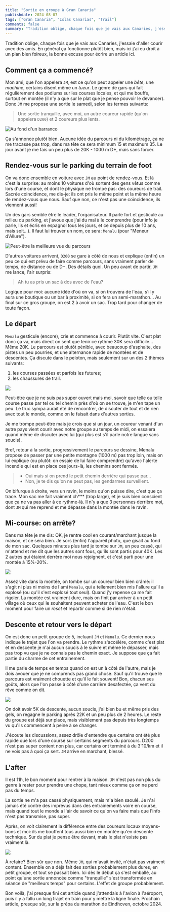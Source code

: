 ```yaml
---
title: "Sortie en groupe à Gran Canaria"
publishdate: 2024-08-07
tags: ["Gran Canaria", "Islas Canarias", "Trail"]
comments: false
summary: "Tradition oblige, chaque fois que je vais aux Canaries, j'essaie d'aller courir avec des amis. En général ça fonctionne plutôt bien, mais ici j'ai eu droit à un plan bien foireux..."
---
```


Tradition oblige, chaque fois que je vais aux Canaries, j'essaie d'aller courir avec des amis. En général ça fonctionne plutôt bien, mais ici j'ai eu droit à un plan bien foireux, la bonne excuse pour écrire un article ici.

## Comment ça a commencé?

Mon ami, que l'on appelera `JM`, est ce qu'on peut appeler une _bête_, une _machine_, certains disent même un _tueur_. Le genre de gars qui fait régulièrement des podiums sur les courses locales, et qui me bouffe, surtout en montée (il n'y a que sur le plat que je pense pouvoir le devancer). Donc `JM` me propose une sortie le samedi, selon les termes suivants:
> Une sortie tranquille, avec moi, un autre coureur rapide (qu'on appelera `D200`) et 2 coureurs plus lents. 

![Au fond d'un barranco](./images/GCrun_01.JPG)

Ça s'annonce plutôt bien. Aucune idée du parcours ni du kilométrage, ça ne me tracasse pas trop, dans ma tête ce sera minimum 15 et maximum 35. Le jour avant je me fais un peu plus de 20K - 1000 m D+, mais sans forcer.

## Rendez-vous sur le parking du terrain de foot

On va donc ensemble en voiture avec `JM` au point de rendez-vous. Et là c'est la surprise: au moins 10 voitures d'où sortent des gens vêtus comme lors d'une course, et dont le physique ne trompe pas: des coureurs de trail. Sacrée coincidence, me dis-je: ils ont pris le même point et la même heure de rendez-vous que nous. Sauf que non, ce n'est pas une coïncidence, ils viennent aussi! 

Un des gars semble être le leader, l'organisateur. Il parle fort et gesticule au milieu du parking, et j'avoue que j'ai du mal à le comprendre (pour info je parle, lis et écris en espagnol tous les jours, et ce depuis plus de 10 ans, mais soit...). Il faut lui trouver un nom, ce sera: `Menalu` (pour "Meneur d'Allure").

![Peut-être la meilleure vue du parcours](./images/GCrun_03.JPG)

D'autres voitures arrivent, `D200` se gare à côté de nous et explique (enfin) un peu ce qui est prévu de faire comme parcours, sans vraiment parler de temps, de distance ou de D+. Des détails quoi. Un peu avant de partir, `JM` me lance, l'air surpris:
> Ah tu as pris un sac à dos avec de l'eau?

Logique pour moi: aucune idée d'où on va, si on trouvera de l'eau, s'il y aura une boutique ou un bar à proximité, si on fera un semi-marathon... Au final sur ce gros groupe, on est 2 à avoir un sac. Trop tard pour changer de toute façon.

## Le départ

`Menalu` gesticule (encore), crie et commence à courir. Plutôt vite. C'est plat donc ça va, mais direct on sent que tenir ce rythme 30K sera difficile... Même 20K. Le parcours est plutôt pénible, avec beaucoup d'asphalte, des pistes un peu pourries, et une alternance rapide de montées et de descentes. Ça discute dans le peloton, mais seulement sur un des 2 thèmes suivants:
1. les courses passées et parfois les futures;
2. les chaussures de trail.

![](./images/GCrun_04.JPG)

Peut-être que je ne suis pas super ouvert mais moi, savoir que telle ou telle course passe par tel ou tel chemin près d'où on se trouve, je m'en tape un peu. Le truc sympa aurait été de rencontrer, de discuter de tout et de rien avec tout le monde, comme on le faisait dans d'autres sorties.

Je me trompe peut-être mais je crois que si un jour, un coureur venant d'un autre pays vient courir avec notre groupe au temps de midi, on essaiera quand même de discuter avec lui (qui plus est s'il parle notre langue sans soucis).

Bref, retour à la sortie, progressivement le parcours se dessine, Menalu propose de passer par une petite montagne (1000 m) pas trop loin, mais on lui explique (ou plutôt: on essaie de lui faire comprendre) qu'avec l'alerte incendie qui est en place ces jours-là, les chemins sont fermés.

> - Oui mais si on prend le petit chemin derrière qui passe par...
> - Non, je te dis qu'on ne peut pas, les gendarmes surveillent.

On bifurque à droite, vers un ravin, le moins qu'on puisse dire, c'est que ça trace. Mon sac me fait vraiment ch*** (trop large), et je suis bien conscient que ça ne va pas aller à ce rythme-là. Il n'y a que 3 personnes derrière moi, dont `JM` qui me reprend et me dépasse dans la montée dans le ravin. 

## Mi-course: on arrête?

Dans ma tête je me dis: OK, je rentre cool en courant/marchant jusque la maison, et ce sera bien. Je sors (enfin) l'appareil photo, que gisait au fond de mon sac. Quelques minutes plus tard je tombe sur `JM`, un peu cassé, qui m'attend et me dit que les autres sont fous, qu'ils sont partis pour 40K. Les 2 autres qui étaient derrère moi nous rejoignent, et c'est parti pour une montée à 15%-20%. 

![](./images/GCrun_05.JPG)

Assez vite dans la montée, on tombe sur un coureur bien bien crâmé: il s'agit ni plus ni moins de l'ami `Menalu`, qui a tellement bien mis l'allure qu'il a explosé (ou qu'il s'est explosé tout seul). Quand j'y repense ça me fait rigoler. La montée est vraiment dure, mais on finit par arriver à un petit village où ceux qui le souhaitent peuvent acheter de l'eau. C'est le bon moment pour faire un _reset_ et repartir comme si de rien n'était.

## Descente et retour vers le départ

On est donc un petit groupe de 5, incluant `JM` et `Menalu`. Ce dernier nous indique le trajet que l'on va prendre. Le rythme s'accélère, comme c'est plat et en descente je n'ai aucun soucis à le suivre et même le dépasser, mais pas trop vu que je ne connais pas le chemin exact. Je suppose que ça fait partie du charme de cet entrainement.

Il me parle de temps en temps quand on est un à côté de l'autre, mais je dois avouer que je ne comprends pas grand chose. Sauf qu'il trouve que le parcours est vraiment chouette et qu'il le fait souvent! Bon, chacun ses goûts, alors que l'on passe à côté d'une carrière desafectée, ça vent du rêve comme on dit. 

![](./images/GCrun_06.JPG)

On doit avoir 5K de descente, aucun soucis, j'ai bien bu et même pris des gels, on regagne le parking après 22K et un peu plus de 2 heures. Le reste du groupe est déjà sur place, mais visiblement pas depuis très longtemps vu qu'ils commencent à peine à se changer.

J'écoute les discussions, assez drôle d'entendre que certains ont été plus rapide que lors d'une course sur certains segments du parcours. D200 n'est pas super content non plus, car certains ont terminé à du 3'10/km et il ne vois pas à quoi ça sert. `JM` arrive en marchant, blessé. 

## L'after

Il est 11h, le bon moment pour rentrer à la maison. `JM` n'est pas non plus du genre à rester pour prendre une chope, tant mieux comme ça on ne perd pas du temps.

La sortie ne m'a pas cassé physiquement, mais m'a bien saoulé. Je n'ai jamais été contre des imprévus dans des entrainements voire en course, mais quand tout le monde a l'air de savoir ce qu'on va faire mais que l'info n'est pas transmise, pas super.

Après, on voit clairement la différence entre des coureurs locaux moyens-bons et moi: ils me bouffent tous aussi bien en montée qu'en descente technique. Sur du plat je pense être devant, mais le plat n'existe pas vraiment là. 

![](./images/GCrun_07.JPG)

À refaire? Bien sûr que non. Même `JM`, qui m'avait invité, n'était pas vraiment content. Ensemble on a déjà fait des sorties probablement plus dures, en petit groupe, et tout se passait bien. Ici dès le début ça s'est emballé, au point qu'une sortie annoncée comme "tranquille" s'est transformée en séance de "meilleurs temps" pour certains. L'effet de groupe probablement.

Bon voilà, j'ai presque fini cet article quand j'attendais à l'avion à l'aéroport, puis il y a fallu un long trajet en train pour y mettre la ligne finale. Prochain article, presque sûr, sur la prépa du marathon de Eindhoven, octobre 2024.


